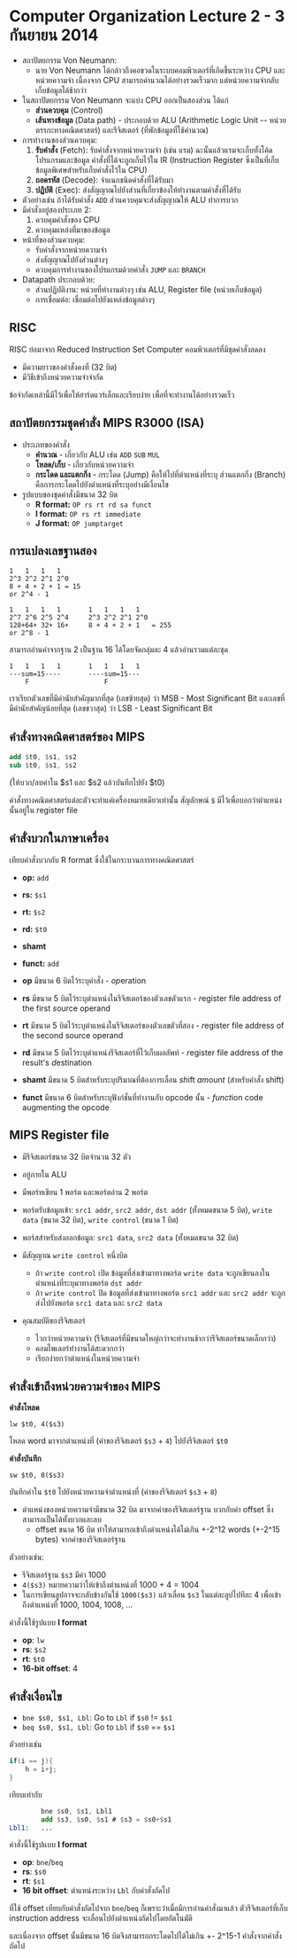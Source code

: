 # Computer Organization Lecture 2 - 3 กันยายน 2014

- สถาปัตยกรรม Von Neumann:
  - นาย Von Neumann ได้กล่าวถึงคอขวดในระบบคอมพิวเตอร์ที่เกิดขึ้นระหว่าง CPU และหน่วยความจำ เนื่องจาก CPU สามารถคำนวณได้อย่างรวดเร็วมาก แต่หน่วยความจำกลับเก็บข้อมูลได้ช้ากว่า
- ในสถาปัตยกรรม Von Neumann จะแบ่ง CPU ออกเป็นสองส่วน ได้แก่
  - **ส่วนควบคุม** (Control)
  - **เส้นทางข้อมูล** (Data path) - ประกอบด้วย ALU (Arithmetic Logic Unit -- หน่วยตรรกะทางคณิตศาสตร์) และรีจิสเตอร์ (ที่พักข้อมูลที่ใช้คำนวณ)
- การทำงานของส่วนควบคุม:
  1. **รับคำสั่ง** (Fetch): รับคำสั่งจากหน่วยความจำ (เช่น แรม) ฉะนั้นแล้วแรมจะเก็บทั้งโค้ดโปรแกรมและข้อมูล คำสั่งที่ได้จะถูกเก็บไว้ใน IR (Instruction Register ซึ่งเป็นที่เก็บข้อมูลพิเศษสำหรับเก็บคำสั่งไว้ใน CPU)
  2. **ถอดรหัส** (Decode): จำแนกชนิดคำสั่งที่ได้รับมา
  3. **ปฏิบัติ** (Exec): ส่งสัญญาณไปยังส่วนที่เกี่ยวข้องให้ทำงานตามคำสั่งที่ได้รับ
- ตัวอย่างเช่น ถ้าได้รับคำสั่ง `ADD` ส่วนควบคุมจะส่งสัญญาณให้ ALU ทำการบวก
- มีคำสั่งอยู่สองประเภท 2:
  1. ควบคุมคำสั่งของ CPU
  2. ควบคุมแหล่งที่มาของข้อมูล
- หน้าที่ของส่วนควบคุม:
  - รับคำสั่งจากหน่วยความจำ
  - ส่งสัญญาณไปยังส่วนต่างๆ
  - ควบคุมการทำงานของโปรแกรมด้วยคำสั่ง `JUMP` และ `BRANCH`
- Datapath ประกอบด้วย:
  - ส่วนปฏิบัติงาน: หน่วยที่ทำงานต่างๆ เช่น ALU, Register file (หน่วยเก็บข้อมูล)
  - การเชื่อมต่อ: เชื่อมต่อไปยังแหล่งข้อมูลต่างๆ

## RISC

RISC ย่อมาจาก Reduced Instruction Set Computer คอมพิวเตอร์ที่มีชุดคำสั่งลดลง

- มีความยาวของคำสั่งคงที่ (32 บิต)
- มีวิธีเข้าถึงหน่วยความจำจำกัด

ข้อจำกัดเหล่านี้มีไว้เพื่อให้ฮาร์ดแวร์เล็กและเรียบง่าย เพื่อที่จะทำงานได้อย่างรวดเร็ว

## สถาปัตยกรรมชุดคำสั่ง MIPS R3000 (ISA)

- ประเภทของคำสั่ง
  - **คำนวณ** - เกี่ยวกับ ALU เช่น `ADD` `SUB` `MUL`
  - **โหลด/เก็บ** - เกี่ยวกับหน่วยความจำ
  - **กระโดด และแตกกิ่ง** - กระโดด (Jump) คือให้ไปที่ตำแหน่งที่ระบุ ส่วนแตกกิ่ง (Branch) คือการกระโดดไปยังตำแหน่งที่ระบุอย่างมีเงื่อนไข
- รูปแบบของชุดคำสั่งมีขนาด 32 บิต
  - **R format:** `OP rs rt rd sa funct`
  - **I format:** `OP rs rt immediate`
  - **J format:** `OP jumptarget`

## การแปลงเลขฐานสอง

	1	1	1	1
	2^3	2^2	2^1	2^0
	8 +	4 +	2 +	1 = 15
	or 2^4 - 1

	1	1	1	1		1	1	1	1
	2^7	2^6	2^5	2^4		2^3	2^2	2^1	2^0
	128+64+	32+	16+		8 +	4 +	2 +	1	= 255
	or 2^8 - 1

สามารถอ่านค่าจากฐาน 2 เป็นฐาน 16 ได้โดยจัดกลุ่มละ 4 แล้วอ่านรวมแต่ละชุด

	1	1	1	1		1	1	1	1
	---sum=15----		----sum=15---
		F					F

เราเรียกตัวเลขที่มีค่านัยสำคัญมากที่สุด (เลขซ้ายสุด) ว่า MSB - Most Significant Bit และเลขที่มีค่านัยสำคัญน้อยที่สุด (เลขขวาสุด) ว่า LSB - Least Significant Bit

## คำสั่งทางคณิตศาสตร์ของ MIPS

```nasm
add $t0, $s1, $s2
sub $t0, $s1, $s2
```

(ให้บวก/ลบค่าใน $s1 และ $s2 แล้วบันทึกไปยัง $t0)

คำสั่งทางคณิตศาสตร์แต่ละตัวจะทำแค่เครื่องหมายเดียวเท่านั้น สัญลักษณ์ `$` มีไว้เพื่อบอกว่าตำแหน่งนั้นอยู่ใน register file

## คำสั่งบวกในภาษาเครื่อง

เทียบคำสั่งบวกกับ R format ซึ่งใช้ในกระบวนการทางคณิตศาสตร์

- **op:** `add`
- **rs:** `$s1`
- **rt:** `$s2`
- **rd:** `$t0`
- **shamt**
- **funct:** `add`

- **op** มีขนาด 6 บิตไว้ระบุคำสั่ง - *op*eration
- **rs** มีขนาด 5 บิตไว้ระบุตำแหน่งในรีจิสเตอร์ของตัวเลขตัวแรก - *r*egister file address of the first *s*ource operand
- **rt** มีขนาด 5 บิตไว้ระบุตำแหน่งในรีจิสเตอร์ของตัวเลขตัวที่สอง - *r*egister file address of the second source operand
- **rd** มีขนาด 5 บิตไว้ระบุตำแหน่งรีจิสเตอร์ที่ไว้เก็บผลลัพท์ - *r*egister file address of the result's *d*estination
- **shamt** มีขนาด 5 บิตสำหรับระบุปริมาณที่ต้องการเลื่อน *sh*ift *am*oun*t* (สำหรับคำสั่ง shift)
- **funct** มีขนาด 6 บิตสำหรับระบุฟังก์ชั่นที่ทำงานกับ opcode นั้น - *funct*ion code augmenting the opcode

## MIPS Register file

- มีรีจิสเตอร์ขนาด 32 บิตจำนวน 32 ตัว
- อยู่ภายใน ALU
- มีพอร์ทเขียน 1 พอร์ต และพอร์ตอ่าน 2 พอร์ต
- พอร์ตรับข้อมูลเข้า: `src1 addr`, `src2 addr`, `dst addr` (ทั้งหมดขนาด 5 บิต), `write data` (ขนาด 32 บิต), `write control` (ขนาด 1 บิต)
- พอร์สสำหรับส่งออกข้อมูล: `src1 data`, `src2 data` (ทั้งหมดขนาด 32 บิต)
- มีสัญญาณ `write control` หนึ่งบิต
  - ถ้า `write control` เปิด ข้อมูลที่ส่งเข้ามาทางพอร์ต `write data` จะถูกเขียนลงในตำแหน่งที่ระบุมาทางพอร์ต `dst addr`
  - ถ้า `write control` ปิด ข้อมูลที่ส่งเข้ามาทางพอร์ต `src1 addr` และ `src2 addr` จะถูกส่งไปยังพอร์ต `src1 data` และ `src2 data`

- คุณสมบัติของรีจิสเตอร์
  - ไวกว่าหน่วยความจำ (รีจิสเตอร์ที่มีขนาดใหญ่กว่าจะทำงานช้ากว่ารีจิสเตอร์ขนาดเล็กกว่า)
  - คอมไพเลอร์ทำงานได้สะดวกกว่า
  - เรียกง่ายกว่าตำแหน่งในหน่วยความจำ

## คำสั่งเข้าถึงหน่วยความจำของ MIPS

**คำสั่งโหลด**

`lw $t0, 4($s3)`

โหลด word มาจากตำแหน่งที่ (ค่าของรีจิสเตอร์ `$s3` + `4`) ไปยังรีจิสเตอร์ `$t0`

**คำสั่งบันทึก**

`sw $t0, 8($s3)`

บันทึกค่าใน `$t0` ไปยังหน่วยความจำตำแหน่งที่ (ค่าของรีจิสเตอร์ `$s3` + `8`)

- ตำแหน่งของหน่วยความจำมีขนาด 32 บิต มาจากค่าของรีจิสเตอร์ฐาน บวกกับค่า offset ซึ่งสามารถเป็นได้ทั้งบวกและลบ
  - offset ขนาด 16 บิต ทำให้สามารถเข้าถึงตำแหน่งได้ไม่เกิน +-2^12 words (+-2^15 bytes) จากค่าของรีจิสเตอร์ฐาน

ตัวอย่างเช่น:

- รีจิสเตอร์ฐาน `$s3` มีค่า 1000
- `4($s3)` หมายความว่าให้เข้าถึงตำแหน่งที่ 1000 + 4 = 1004
- ในการเขียนลูปอาจจะกลับข้างกันใช้ `1000($s3)` แล้วเลื่อน `$s3` ในแต่ละลูปไปทีละ 4 เพื่อเข้าถึงตำแหน่งที่ 1000, 1004, 1008, ...

คำสั่งนี้ใช้รูปแบบ **I format**

- **op**: `lw`
- **rs**: `$s2`
- **rt**: `$t0`
- **16-bit offset**: 4

## คำสั่งเงื่อนไข

- `bne $s0, $s1, Lbl`: Go to `Lbl` if `$s0` != `$s1`
- `beq $s0, $s1, Lbl`: Go to `Lbl` if `$s0` == `$s1`

ตัวอย่างเช่น

```java
if(i == j){
	h = i+j;
}
```

เทียบเท่ากับ

```nasm
		bne $s0, $s1, Lbl1
		add $s3, $s0, $s1 # $s3 = $s0+$s1
Lbl1:	...
```

คำสั่งนี้ใช้รูปแบบ **I format**

- **op**: `bne`/`beq`
- **rs**: `$s0`
- **rt**: `$s1`
- **16 bit offset**: ตำแหน่งระหว่าง `Lbl` กับคำสั่งถัดไป

ที่ใช้ offset เทียบกับคำสั่งถัดไปจาก `bne`/`beq` ก็เพราะว่าเมื่อมีการอ่านคำสั่งมาแล้ว ตัวรีจิสเตอร์ที่เก็บ instruction address จะเลื่อนไปยังตำแหน่งถัดไปโดยอัตโนมัติ

และเนื่องจาก offset นั้นมีขนาด 16 บิตจึงสามารถกระโดดไปได้ไม่เกิน +- 2^15-1 คำสั่งจากคำสั่งถัดไป